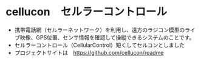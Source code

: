 # cellucon　セルラーコントロール
* 携帯電話網（セルラーネットワーク）を利用し、遠方のラジコン模型のライブ映像、GPS位置、センサ情報を確認して操縦できるシステムのことです。  
* セルラーコントロール（CellularControl）短くしてセルコンとしました
* プロジェクトサイトは　https://github.com/cellucon/readme
